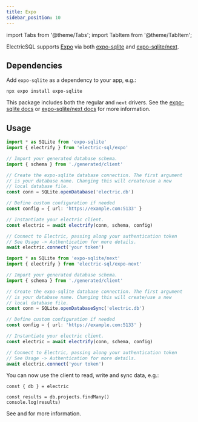```yaml
---
title: Expo
sidebar_position: 10
---
```


import Tabs from '@theme/Tabs';
import TabItem from '@theme/TabItem';

ElectricSQL supports [Expo](https://expo.dev) via both [expo-sqlite](https://docs.expo.dev/versions/latest/sdk/sqlite/) and [expo-sqlite/next](https://docs.expo.dev/versions/latest/sdk/sqlite-next/).

## Dependencies

Add `expo-sqlite` as a dependency to your app, e.g.:

```shell
npx expo install expo-sqlite
```

This package includes both the regular and `next` drivers. See the [expo-sqlite docs](https://docs.expo.dev/versions/latest/sdk/sqlite/) or [expo-sqlite/next docs](https://docs.expo.dev/versions/latest/sdk/sqlite-next/) for more information.

## Usage

<Tabs groupId="usage" queryString>
<TabItem value="expo-sqlite" label="expo-sqlite">

```ts
import * as SQLite from 'expo-sqlite'
import { electrify } from 'electric-sql/expo'

// Import your generated database schema.
import { schema } from './generated/client'

// Create the expo-sqlite database connection. The first argument
// is your database name. Changing this will create/use a new
// local database file.
const conn = SQLite.openDatabase('electric.db')

// Define custom configuration if needed
const config = { url: 'https://example.com:5133' }

// Instantiate your electric client.
const electric = await electrify(conn, schema, config)

// Connect to Electric, passing along your authentication token
// See Usage -> Authentication for more details.
await electric.connect('your token')
```

</TabItem>

<TabItem value="expo-sqlite-next" label="expo-sqlite/next">

```ts
import * as SQLite from 'expo-sqlite/next'
import { electrify } from 'electric-sql/expo-next' 

// Import your generated database schema.
import { schema } from './generated/client'

// Create the expo-sqlite database connection. The first argument
// is your database name. Changing this will create/use a new
// local database file.
const conn = SQLite.openDatabaseSync('electric.db')

// Define custom configuration if needed
const config = { url: 'https://example.com:5133' }

// Instantiate your electric client.
const electric = await electrify(conn, schema, config)

// Connect to Electric, passing along your authentication token
// See Usage -> Authentication for more details.
await electric.connect('your token')
```

</TabItem>
</Tabs>

You can now use the client to read, write and sync data, e.g.:

```tsx
const { db } = electric

const results = db.projects.findMany()
console.log(results)
```

See <DocPageLink path="usage/data-access" /> and <DocPageLink path="integrations/frontend" /> for more information.
